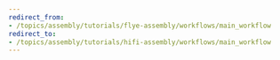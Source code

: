 ```yaml
---
redirect_from:
- /topics/assembly/tutorials/flye-assembly/workflows/main_workflow
redirect_to:
- /topics/assembly/tutorials/hifi-assembly/workflows/main_workflow
---
```

